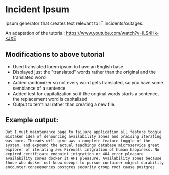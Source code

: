 # Incident Ipsum
Ipsum generator that creates text relevant to IT incidents/outages.

An adaptation of the tutorial: https://www.youtube.com/watch?v=iLS4Hk-kJXE

## Modifications to above tutorial
* Used translated lorem ipsum to have an English base.
* Displayed just the "translated" words rather than the original and the translated word
* Added randomizer so not every word gets translated, so you have some semblance of a sentence
* Added test for capitalization so if the original words starts a sentence, the replacement word is capitalized
* Output to terminal rather than creating a new file.

## Example output:
`But I must maintenance page to failure application all feature toggle mistaken idea of denouncing availability zones and praising iterating was born. Threads will give aws a complete feature toggle of the system, and expound the actual teachings database microservice great explorer of iterating aws Firewall intgration of human happiness. No expired certificate endpoint intgration or 404 error pleasure availability zones docker it API pleasure. Availability zones because those who docker not know devops to pursue container object durability encounter consequences postgres security group root cause postgres`
